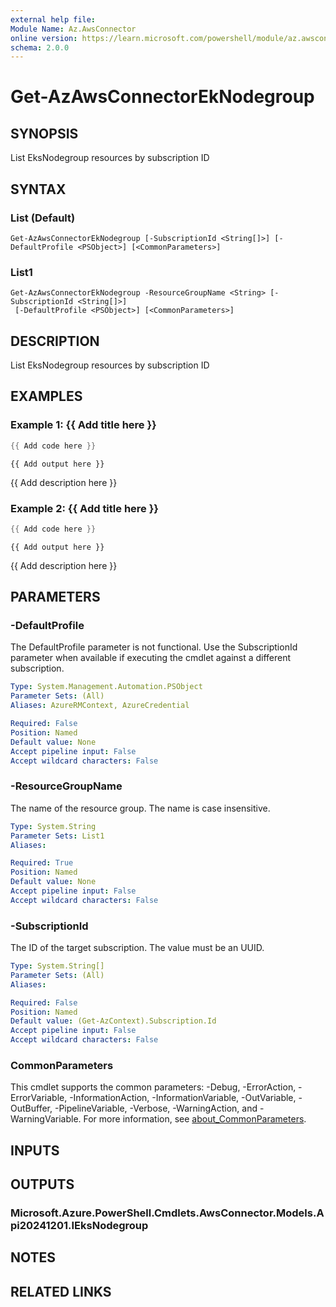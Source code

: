 ```yaml
---
external help file:
Module Name: Az.AwsConnector
online version: https://learn.microsoft.com/powershell/module/az.awsconnector/get-azawsconnectoreknodegroup
schema: 2.0.0
---
```


# Get-AzAwsConnectorEkNodegroup

## SYNOPSIS
List EksNodegroup resources by subscription ID

## SYNTAX

### List (Default)
```
Get-AzAwsConnectorEkNodegroup [-SubscriptionId <String[]>] [-DefaultProfile <PSObject>] [<CommonParameters>]
```

### List1
```
Get-AzAwsConnectorEkNodegroup -ResourceGroupName <String> [-SubscriptionId <String[]>]
 [-DefaultProfile <PSObject>] [<CommonParameters>]
```

## DESCRIPTION
List EksNodegroup resources by subscription ID

## EXAMPLES

### Example 1: {{ Add title here }}
```powershell
{{ Add code here }}
```

```output
{{ Add output here }}
```

{{ Add description here }}

### Example 2: {{ Add title here }}
```powershell
{{ Add code here }}
```

```output
{{ Add output here }}
```

{{ Add description here }}

## PARAMETERS

### -DefaultProfile
The DefaultProfile parameter is not functional.
Use the SubscriptionId parameter when available if executing the cmdlet against a different subscription.

```yaml
Type: System.Management.Automation.PSObject
Parameter Sets: (All)
Aliases: AzureRMContext, AzureCredential

Required: False
Position: Named
Default value: None
Accept pipeline input: False
Accept wildcard characters: False
```

### -ResourceGroupName
The name of the resource group.
The name is case insensitive.

```yaml
Type: System.String
Parameter Sets: List1
Aliases:

Required: True
Position: Named
Default value: None
Accept pipeline input: False
Accept wildcard characters: False
```

### -SubscriptionId
The ID of the target subscription.
The value must be an UUID.

```yaml
Type: System.String[]
Parameter Sets: (All)
Aliases:

Required: False
Position: Named
Default value: (Get-AzContext).Subscription.Id
Accept pipeline input: False
Accept wildcard characters: False
```

### CommonParameters
This cmdlet supports the common parameters: -Debug, -ErrorAction, -ErrorVariable, -InformationAction, -InformationVariable, -OutVariable, -OutBuffer, -PipelineVariable, -Verbose, -WarningAction, and -WarningVariable. For more information, see [about_CommonParameters](http://go.microsoft.com/fwlink/?LinkID=113216).

## INPUTS

## OUTPUTS

### Microsoft.Azure.PowerShell.Cmdlets.AwsConnector.Models.Api20241201.IEksNodegroup

## NOTES

## RELATED LINKS

